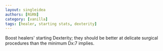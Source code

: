 ```yaml
---
layout: singleidea
authors: [RGRN]
category: [vanilla]
tags: [healer, starting stats, dexterity]
---
```

Boost healers' starting Dexterity; they should be better at delicate surgical procedures than the minimum Dx:7 implies.
